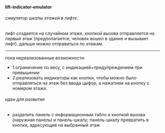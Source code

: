 <h4>lift-indicator-emulator</h4>
<h6> симулятор шкалы этажей в лифте.</h6>
лифт создается на случайном этаже, кнопкой вызова отправляется на первый этаж (предполагается, человек вошел в здание и вызывает лифт).
дальше можно отправиться по этажам.
<hr>
пока нереализованные возможности:
<ul>
<li>1.ограничение по весу, с индикацией+предупреждением при превышении</li>
<li>2.реализовать индикаторы как кнопки, чтобы можно было отправляться на этаж без ввода цыфор, а нажатием на кнопку с номером этажа.</li>
</ul>

<h6>идеи для развития</h6>
<ul>
<li>разделить панель с информационным табло и кнопкой вызова (наружная панель) и панель-шкалу; панель-шкалу превратить в кнопки, адресующие на выбранный этаж </li>


